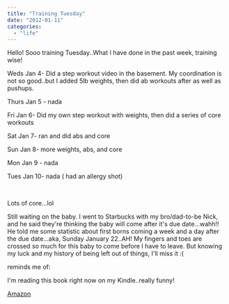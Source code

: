 ```yaml
---
title: "Training Tuesday"
date: "2012-01-11"
categories: 
  - "life"
---
```


Hello! Sooo training Tuesday..What I have done in the past week, training wise!

Weds Jan 4- Did a step workout video in the basement. My coordination is not so good..but I added 5lb weights, then did ab workouts after as well as pushups.

Thurs Jan 5 - nada

Fri Jan 6- Did my own step workout with weights, then did a series of core workouts

Sat Jan 7- ran and did abs and core

Sun Jan 8- more weights, abs, and core

Mon Jan 9 - nada

Tues Jan 10- nada ( had an allergy shot)

 

Lots of core...lol

Still waiting on the baby. I went to Starbucks with my bro/dad-to-be Nick, and he said they're thinking the baby will come after it's due date...wahh!! He told me some statistic about first borns coming a week and a day after the due date...aka, Sunday January 22..AH! My fingers and toes are crossed so much for this baby to come before I have to leave. But knowing my luck and my history of being left out of things, I'll miss it :(

reminds me of:

I'm reading this book right now on my Kindle..really funny!

[Amazon](http://www.amazon.com/Everyone-Hanging-Without-Other-Concerns/dp/0307886263)
